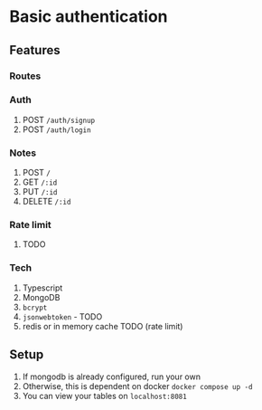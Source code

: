 # Basic authentication

## Features

### Routes

### Auth
1. POST `/auth/signup`
2. POST `/auth/login`

### Notes
1. POST `/`
2. GET `/:id`
3. PUT `/:id`
4. DELETE `/:id`

### Rate limit
1. TODO

### Tech
1. Typescript
2. MongoDB
3. `bcrypt`
4. `jsonwebtoken` - TODO
5. redis or in memory cache TODO (rate limit)

## Setup
1. If mongodb is already configured, run your own
2. Otherwise, this is dependent on docker `docker compose up -d`
3. You can view your tables on `localhost:8081`

